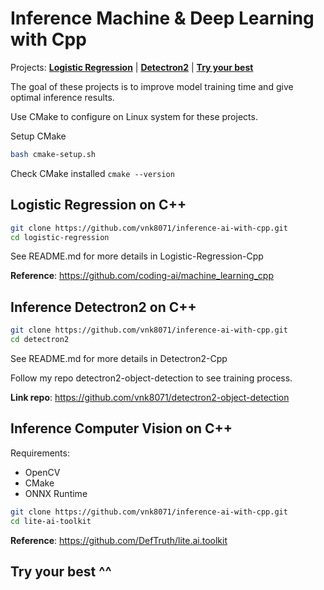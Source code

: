 # Inference Machine & Deep Learning with Cpp

Projects: [**Logistic Regression**](#logistic-regression-on-c) | [**Detectron2**](#inference-detectron2-on-c) | [**Try your best**](#try-your-best-)

The goal of these projects is to improve model training time and give optimal inference results.

Use CMake to configure on Linux system for these projects.

Setup CMake

```bash
bash cmake-setup.sh
```

Check CMake installed `cmake --version`

## Logistic Regression on C++

```bash
git clone https://github.com/vnk8071/inference-ai-with-cpp.git
cd logistic-regression
```

See README.md for more details in Logistic-Regression-Cpp

**Reference**: https://github.com/coding-ai/machine_learning_cpp

## Inference Detectron2 on C++

```bash
git clone https://github.com/vnk8071/inference-ai-with-cpp.git
cd detectron2
```

See README.md for more details in Detectron2-Cpp

Follow my repo detectron2-object-detection to see training process.

**Link repo**: https://github.com/vnk8071/detectron2-object-detection

## Inference Computer Vision on C++

Requirements:

- OpenCV
- CMake
- ONNX Runtime

```bash
git clone https://github.com/vnk8071/inference-ai-with-cpp.git
cd lite-ai-toolkit
```

**Reference**: https://github.com/DefTruth/lite.ai.toolkit

## Try your best ^^
